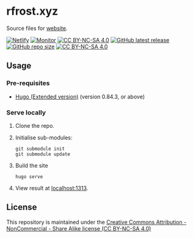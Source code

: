 # rfrost.xyz

Source files for [website][website].

[![Netlify][netlify-shield]][netlify]
[![Monitor][website-status-shield]][website]
[![CC BY-NC-SA 4.0][github-issues-shield]][github-issues]
[![GitHub latest release][github-release-shield+]][github-release]
[![GitHub repo size][github-repo-size-shield]][github-repo]
[![CC BY-NC-SA 4.0][cc-by-nc-sa-shield]][cc-by-nc-sa]

<!--[![Netlify Status](https://api.netlify.com/api/v1/badges/639fb7a9-1d1a-40b2-9286-1d2163e8965e/deploy-status)](https://app.netlify.com/sites/rfrost-xyz/deploys) -->

## Usage

### Pre-requisites
* [Hugo (Extended version)](https://gohugo.io/getting-started/installing/) (version 0.84.3, or above)

### Serve locally

1. Clone the repo.
2. Initialise sub-modules:

	```
	git submodule init
	git submodule update
	```

2. Build the site
	```
	hugo serve
	```
3. View result at [localhost:1313](http://localhost:1313/).

## License
<!-- https://github.com/santisoler/cc-licenses -->

This repository is maintained under the [Creative Commons Attribution - NonCommercial - Share Alike license (CC BY-NC-SA 4.0)][cc-by-nc-sa]

[netlify-shield]: https://img.shields.io/netlify/639fb7a9-1d1a-40b2-9286-1d2163e8965e
[netlify]: https://app.netlify.com/sites/rfrost-xyz/deploys
[website]: https://rfrost.xyz
[website-status-shield]: https://img.shields.io/website?down_color=lightgrey&down_message=offline&up_color=brightgreen&up_message=online&url=https%3A%2F%2Frfrost.xyz
[cc-by-nc-sa]: http://creativecommons.org/licenses/by-nc-sa/4.0/
[cc-by-nc-sa-shield]: https://img.shields.io/badge/License-CC%20BY--NC--SA%204.0-lightgrey.svg
[github-repo]: https://github.com/rdfrost/rfrost-xyz/
[github-repo-size-shield]: https://img.shields.io/github/repo-size/rdfrost/rfrost-xyz
[github-issues]: https://github.com/rdfrost/rfrost-xyz/issues
[github-issues-shield]: https://img.shields.io/github/issues/rdfrost/rfrost-xyz
[github-release]: https://github.com/rdfrost/rfrost-xyz/releases/latest
[github-release-shield]: https://img.shields.io/github/v/release/rdfrost/rfrost-xyz?color=blue
[github-release-shield+]: https://img.shields.io/github/v/release/rdfrost/rfrost-xyz?color=blue&include_prereleases

